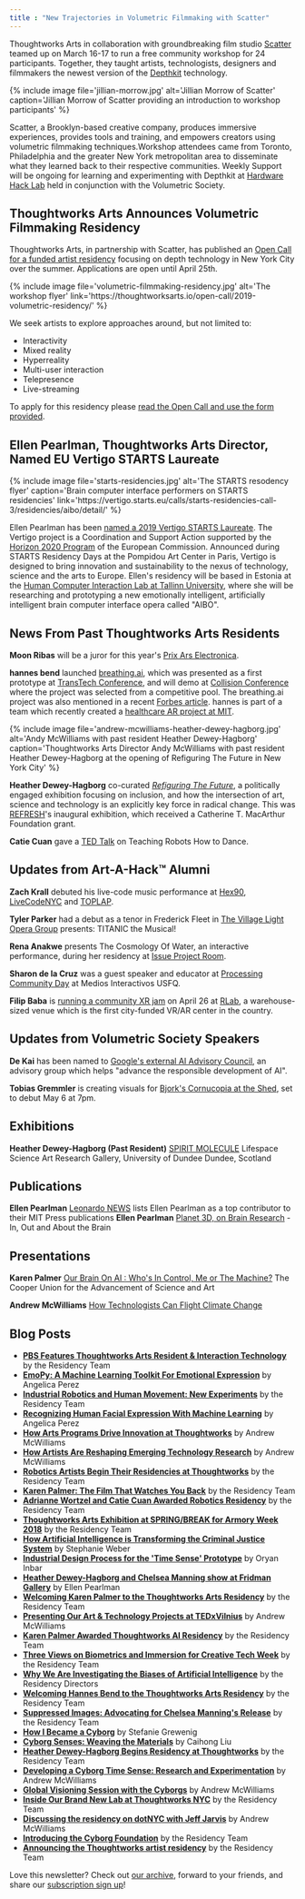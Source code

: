 ```yaml
---
title : "New Trajectories in Volumetric Filmmaking with Scatter"
---
```

Thoughtworks Arts in collaboration with groundbreaking film studio [Scatter](http://scatter.nyc) teamed up on March 16-17 to run a free community workshop for 24 participants. Together, they taught artists, technologists, designers and filmmakers the newest version of the [Depthkit](https://www.depthkit.tv/) technology.

{% include image file='jillian-morrow.jpg'
   alt='Jillian Morrow of Scatter'
   caption='Jillian Morrow of Scatter providing an introduction to workshop participants' %}

Scatter, a Brooklyn-based creative company, produces immersive experiences, provides tools and training, and empowers creators using volumetric filmmaking techniques.<!--excerpt-ends-->Workshop attendees came from Toronto, Philadelphia and the greater New York metropolitan area to disseminate what they learned back to their respective communities. Weekly Support will be ongoing for learning and experimenting with Depthkit at [Hardware Hack Lab](https://hardwarehacklab.io/) held in conjunction with the Volumetric Society.

## Thoughtworks Arts Announces Volumetric Filmmaking Residency

Thoughtworks Arts, in partnership with Scatter, has published an [Open Call for a funded artist residency](https://thoughtworksarts.io/open-call/2019-volumetric-residency/) focusing on depth technology in New York City over the summer. Applications are open until April 25th.

{% include image file='volumetric-filmmaking-residency.jpg'
   alt='The workshop flyer'
   link='https:\//thoughtworksarts.io/open-call/2019-volumetric-residency/' %}

We seek artists to explore approaches around, but not limited to:

* Interactivity
* Mixed reality
* Hyperreality
* Multi-user interaction
* Telepresence
* Live-streaming

To apply for this residency please [read the Open Call and use the form provided](https://thoughtworksarts.io/open-call/2019-volumetric-residency/).

## Ellen Pearlman, Thoughtworks Arts Director, Named EU Vertigo STARTS Laureate

{% include image file='starts-residencies.jpg'
   alt='The STARTS resodency flyer'
   caption='Brain computer interface performers on STARTS residencies'
   link='https:\//vertigo.starts.eu/calls/starts-residencies-call-3/residencies/aibo/detail/' %}

Ellen Pearlman has been [named a 2019 Vertigo STARTS Laureate](https://vertigo.starts.eu/calls/starts-residencies-call-3/residencies/aibo/detail/). The Vertigo project is a Coordination and Support Action supported by the [Horizon 2020 Program](https://ec.europa.eu/programmes/horizon2020/) of the European Commission. Announced during STARTS Residency Days at the Pompidou Art Center in Paris, Vertigo is designed to bring innovation and sustainability to the nexus of technology, science and the arts to Europe. Ellen's residency will be based in Estonia at the [Human Computer Interaction Lab at Tallinn University](https://www.tlu.ee/en/humancomputerinteraction), where she will be researching and prototyping a new emotionally intelligent, artificially intelligent brain computer interface opera called "AIBO".

## News From Past Thoughtworks Arts Residents

**Moon Ribas** will be a juror for this year's [Prix Ars Electronica](https://ars.electronica.art/aeblog/en/2019/03/06/prixjury2019/).

**hannes bend** launched [breathing.ai](http://breathing.ai/), which was presented as a first prototype at [TransTech Conference](https://youtu.be/M87_npSaJkI), and will demo at [Collision Conference](https://collisionconf.com/) where the project was selected from a competitive pool. The breathing.ai project was also mentioned in a recent [Forbes article](https://www.forbes.com/sites/gregoryferenstein/2018/12/29/the-assemblage-opens-a-co-working-community-for-social-entrepreneurs/?). hannes is part of a team which recently created a [healthcare AR project at MIT](https://devpost.com/software/heart-304i5h).

{% include image file='andrew-mcwilliams-heather-dewey-hagborg.jpg'
   alt='Andy McWilliams with past resident Heather Dewey-Hagborg'
   caption='Thoughtworks Arts Director Andy McWilliams with past resident Heather Dewey-Hagborg at the opening of Refiguring The Future in New York City' %}

**Heather Dewey-Hagborg** co-curated _[Refiguring The Future](https://refreshart.tech/#why)_, a politically engaged exhibition focusing on inclusion, and how the intersection of art, science and technology is an explicitly key force in radical change. This was [REFRESH](https://refreshart.tech/#about)'s inaugural exhibition, which received a Catherine T. MacArthur Foundation grant.

**Catie Cuan** gave a [TED Talk](https://www.ted.com/talks/catie_cuan_teaching_robots_how_to_dance) on Teaching Robots How to Dance.

## Updates from Art-A-Hack™ Alumni

**Zach Krall** debuted his live-code music performance at [Hex90](https://hexninety.github.io/ ), [LiveCodeNYC](https://hexninety.github.io/ ) and [TOPLAP](https://toplap.org/wearefifteen/ ).

**Tyler Parker** had a debut as a tenor in Frederick Fleet in [The Village Light Opera Group](https://villagelightopera.org) presents: TITANIC the Musical!

**Rena Anakwe** presents The Cosmology Of Water, an interactive performance, during her residency at [Issue Project Room](https://issueprojectroom.org/event/rena-anakwe-cosmology-water?fbclid=IwAR2bujgXPjZRRz8OL1QLEMfw4l8QKKh3otAyrv39l3rFOXYp_7rjdGz6GOQ).

**Sharon de la Cruz** was a guest speaker and educator at [Processing Community Day](http://www.pcdquito.com/) at Medios Interactivos USFQ.

**Filip Baba** is [running a community XR jam](https://www.eventbrite.com/e/unitynyc-xr-jam-2019-tickets-59015269259) on April 26 at [RLab](https://www.rlab.nyc/), a warehouse-sized venue which is the first city-funded VR/AR center in the country.

## Updates from Volumetric Society Speakers

**De Kai** has been named to [Google's external AI Advisory Council](https://blog.google/technology/ai/external-advisory-council-help-advance-responsible-development-ai/), an advisory group which helps "advance the responsible development of AI".

**Tobias Gremmler** is creating visuals for [Bjork's Cornucopia at the Shed](https://theshed.org/program/29-bjork-s-cornucopia), set to debut May 6 at 7pm.

## Exhibitions

**Heather Dewey-Hagborg (Past Resident)**
[SPIRIT MOLECULE](https://northeastofnorth.com/event/spirit-molecule-i/)
Lifespace Science Art Research Gallery, University of Dundee
Dundee, Scotland

## Publications

**Ellen Pearlman**
[Leonardo NEWS](https://mailchi.mp/leonardo/opportunities-gatherings-and-news-tailored-especially-for-you) lists Ellen Pearlman as a top contributor to their MIT Press publications **Ellen Pearlman**
[Planet 3D, on Brain Research](https://artdis.tumblr.com/post/182906207436/in-out-and-about-the-brain) - In, Out and About the Brain

## Presentations

**Karen Palmer**
[Our Brain On AI : Who's In Control, Me or The Machine?](https://www.eventbrite.com/e/our-brain-on-ai-tickets-57015541018?fbclid=IwAR1mvr8JcP6ep-Fml2L37ks7bgoVyp_7n_cEnpPYkZVEMrfxexiZlmXiNJc#)
The Cooper Union for the Advancement of Science and Art

**Andrew McWilliams**
[How Technologists Can Flight Climate Change](https://youtube.com/watch?v=05x9mlipzSQ)

## Blog Posts

*   **[PBS Features Thoughtworks Arts Resident & Interaction Technology](https://thoughtworksarts.io/blog/concat-tool-feature-pbs/)** by the Residency Team
*   **[EmoPy: A Machine Learning Toolkit For Emotional Expression](https://thoughtworksarts.io/blog/emopy-emotional-expression-toolkit/)** by Angelica Perez
*   **[Industrial Robotics and Human Movement: New Experiments](https://thoughtworksarts.io/blog/movement-industrial-robotic-arm/)** by the Residency Team
*   **[Recognizing Human Facial Expression With Machine Learning](https://thoughtworksarts.io/blog/recognizing-facial-expressions-machine-learning/)** by Angelica Perez
*   **[How Arts Programs Drive Innovation at Thoughtworks](https://thoughtworksarts.io/blog/how-art-programs-drive-innovation-thoughtworks/)** by Andrew McWilliams
*   **[How Artists Are Reshaping Emerging Technology Research](https://thoughtworksarts.io/blog/how-artists-reshape-emerging-technology-research/)** by Andrew McWilliams
*   **[Robotics Artists Begin Their Residencies at Thoughtworks](https://thoughtworksarts.io/blog/robotics-artists-begin-residencies/)** by the Residency Team
*   **[Karen Palmer: The Film That Watches You Back](https://thoughtworksarts.io/blog/karen-palmer-film-watches-you-back/)** by the Residency Team
*   **[Adrianne Wortzel and Catie Cuan Awarded Robotics Residency](https://thoughtworksarts.io/blog/adrianne-wortzel-catie-cuan-awarded-robotics-residency/)** by the Residency Team
*   **[Thoughtworks Arts Exhibition at SPRING/BREAK for Armory Week 2018](https://thoughtworksarts.io/spring-break/)** by the Residency Team
*   **[How Artificial Intelligence is Transforming the Criminal Justice System](https://thoughtworksarts.io/blog/artificial-intelligence-criminal-justice-system/)** by Stephanie Weber
*   **[Industrial Design Process for the 'Time Sense' Prototype](https://thoughtworksarts.io/blog/industrial-design-time-sense-prototype/)** by Oryan Inbar
*   **[Heather Dewey-Hagborg and Chelsea Manning show at Fridman Gallery](https://thoughtworksarts.io/blog/heather-chelsea-show-fridman/)** by Ellen Pearlman
*   **[Welcoming Karen Palmer to the Thoughtworks Arts Residency](https://thoughtworksarts.io/blog/welcoming-karen-palmer/)** by the Residency Team
*   **[Presenting Our Art & Technology Projects at TEDxVilnius](https://thoughtworksarts.io/blog/presenting-our-work-tedx/)** by Andrew McWilliams
*   **[Karen Palmer Awarded Thoughtworks AI Residency](https://thoughtworksarts.io/blog/karen-palmer-ai-residency/)** by the Residency Team
*   **[Three Views on Biometrics and Immersion for Creative Tech Week](https://thoughtworksarts.io/blog/three-views-biometrics-immersion/)** by the Residency Team
*   **[Why We Are Investigating the Biases of Artificial Intelligence](https://thoughtworksarts.io/blog/why-we-are-investigating-biases-artificial-intelligence/)** by the Residency Directors
*   **[Welcoming Hannes Bend to the Thoughtworks Arts Residency](https://thoughtworksarts.io/blog/welcoming-hannes-bend/)** by the Residency Team
*   **[Suppressed Images: Advocating for Chelsea Manning's Release](https://thoughtworksarts.io/blog/suppressed-images-picturing-chelsea-manning/)** by the Residency Team
*   **[How I Became a Cyborg](https://thoughtworksarts.io/blog/how-i-became-a-cyborg/)** by Stefanie Grewenig
*   **[Cyborg Senses: Weaving the Materials](https://thoughtworksarts.io/blog/cyborg-senses-weaving-materials/)** by Caihong Liu
*   **[Heather Dewey-Hagborg Begins Residency at Thoughtworks](https://thoughtworksarts.io/blog/introducing-heather-dewey-hagborg/)** by the Residency Team
*   **[Developing a Cyborg Time Sense: Research and Experimentation](https://thoughtworksarts.io/blog/team-gets-started-on-research/)** by Andrew McWilliams
*   **[Global Visioning Session with the Cyborgs](https://thoughtworksarts.io/blog/visioning-session-with-the-cyborgs/)** by Andrew McWilliams
*   **[Inside Our Brand New Lab at Thoughtworks NYC](https://thoughtworksarts.io/blog/inside-our-brand-new-hack-lab/)** by the Residency Team
*   **[Discussing the residency on dotNYC with Jeff Jarvis](https://thoughtworksarts.io/blog/appearance-on-dotnyc/)** by Andrew McWilliams
*   **[Introducing the Cyborg Foundation](https://thoughtworksarts.io/blog/introducing-cyborg-foundation/)** by the Residency Team
*   **[Announcing the Thoughtworks artist residency](https://thoughtworksarts.io/blog/announcing-the-program/)** by the Residency Team

Love this newsletter? Check out [our archive](https://thoughtworksarts.io/newsletters/), forward to your friends, and share our [subscription sign up](https://thoughtworksarts.io/newsletters/)!